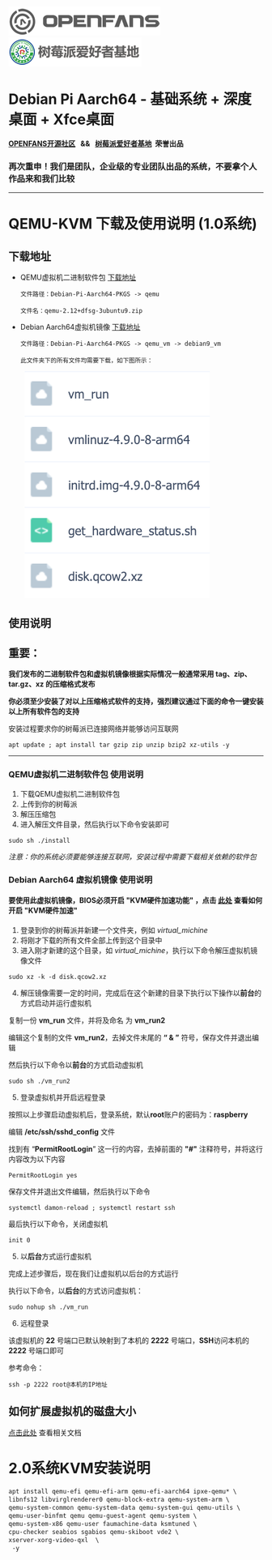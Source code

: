 ![openfans](/images/openfans.png)&nbsp;&nbsp;&nbsp;&nbsp;![amatfan.png](/images/amatfan.png)

# Debian Pi Aarch64 - 基础系统 + 深度桌面 + Xfce桌面

**[OPENFANS开源社区](http://www.openfans.org)&nbsp;&nbsp; && &nbsp;&nbsp;[树莓派爱好者基地](http://www.pifan.org/)&nbsp;&nbsp;荣誉出品**

###  再次重申！我们是团队，企业级的专业团队出品的系统，不要拿个人作品来和我们比较

----

# QEMU-KVM 下载及使用说明 (1.0系统)

## 下载地址

* QEMU虚拟机二进制软件包 [下载地址](https://pan.baidu.com/s/1cQRDNV712f7sbrFrP4wpQg)

      文件路径：Debian-Pi-Aarch64-PKGS -> qemu

      文件名：qemu-2.12+dfsg-3ubuntu9.zip

* Debian Aarch64虚拟机镜像 [下载地址](https://pan.baidu.com/s/1cQRDNV712f7sbrFrP4wpQg)

      文件路径：Debian-Pi-Aarch64-PKGS -> qemu_vm -> debian9_vm

      此文件夹下的所有文件均需要下载，如下图所示：

&nbsp;&nbsp;&nbsp;&nbsp;&nbsp;&nbsp;&nbsp;&nbsp;![vmfiles](./images/vmfiles.png)

## 使用说明

## 重要：

**我们发布的二进制软件包和虚拟机镜像根据实际情况一般通常采用 tag、zip、tar.gz、xz 的压缩格式发布**

**你必须至少安装了对以上压缩格式软件的支持，强烈建议通过下面的命令一键安装以上所有软件包的支持**

安装过程要求你的树莓派已连接网络并能够访问互联网

```shell
apt update ; apt install tar gzip zip unzip bzip2 xz-utils -y
```
----

### **QEMU虚拟机二进制软件包 使用说明**

1. 下载QEMU虚拟机二进制软件包
2. 上传到你的树莓派
3. 解压压缩包
4. 进入解压文件目录，然后执行以下命令安装即可

```shell
sudo sh ./install
```

*注意：你的系统必须要能够连接互联网，安装过程中需要下载相关依赖的软件包*

### **Debian Aarch64 虚拟机镜像 使用说明**

#### 要使用此虚拟机镜像，BIOS必须开启 "KVM硬件加速功能" ，点击 [此处](./README.md#%E6%8F%90%E7%A4%BA%E5%A6%82%E4%BD%95%E8%AE%BE%E7%BD%AE%E7%B3%BB%E7%BB%9F%E5%90%AF%E5%8A%A8%E6%96%B9%E5%BC%8F-%E8%BF%99%E9%87%8C%E4%BB%A5%E5%BC%80%E5%90%AF-kvm%E7%A1%AC%E4%BB%B6%E5%8A%A0%E9%80%9F-%E4%B8%BA%E4%BE%8B) 查看如何开启 "KVM硬件加速"

1. 登录到你的树莓派并新建一个文件夹，例如 *virtual_michine*
2. 将刚才下载的所有文件全部上传到这个目录中
3. 进入刚才新建的这个目录，如 *virtual_michine*，执行以下命令解压虚拟机镜像文件

```shell
sudo xz -k -d disk.qcow2.xz
```

4. 解压镜像需要一定的时间，完成后在这个新建的目录下执行以下操作以**前台**的方式启动并运行虚拟机

复制一份 **vm_run** 文件，并将及命名 为 **vm_run2**

编辑这个复制的文件 **vm_run2**，去掉文件末尾的 **“ & ”** 符号，保存文件并退出编辑

然后执行以下命令以**前台**的方式启动虚拟机

```shell
sudo sh ./vm_run2
```

5. 登录虚拟机并开启远程登录

按照以上步骤启动虚拟机后，登录系统，默认**root**账户的密码为：**raspberry**

编辑 **/etc/ssh/sshd_config** 文件

找到有 “**PermitRootLogin**” 这一行的内容，去掉前面的 **"#"** 注释符号，并将这行内容改为以下内容

```shell      
PermitRootLogin yes
```       

保存文件并退出文件编辑，然后执行以下命令

```shell 
systemctl damon-reload ; systemctl restart ssh
```

最后执行以下命令，关闭虚拟机

```shell 
init 0
```

5. 以**后台**方式运行虚拟机

完成上述步骤后，现在我们让虚拟机以后台的方式运行

执行以下命令，以**后台**的方式访问虚拟机：

```shell
sudo nohup sh ./vm_run
```

6. 远程登录

该虚拟机的 **22** 号端口已默认映射到了本机的 **2222** 号端口，**SSH**访问本机的**2222** 号端口即可

参考命令：

```shell
ssh -p 2222 root@本机的IP地址
```

## 如何扩展虚拟机的磁盘大小

[点击此处](./docs/resize_vmdisk.md) 查看相关文档 

# 2.0系统KVM安装说明

```
apt install qemu-efi qemu-efi-arm qemu-efi-aarch64 ipxe-qemu* \
libnfs12 libvirglrenderer0 qemu-block-extra qemu-system-arm \
qemu-system-common qemu-system-data qemu-system-gui qemu-utils \
qemu-user-binfmt qemu qemu-guest-agent qemu-system \
qemu-system-x86 qemu-user faumachine-data ksmtuned \
cpu-checker seabios sgabios qemu-skiboot vde2 \
xserver-xorg-video-qxl  \
 -y
```
